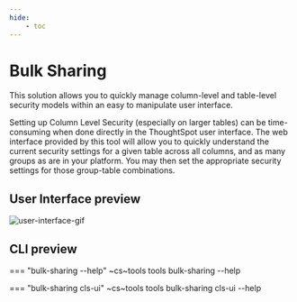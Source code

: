 ```yaml
---
hide:
    - toc
---
```


# Bulk Sharing

This solution allows you to quickly manage column-level and table-level security models
within an easy to manipulate user interface.

Setting up Column Level Security (especially on larger tables) can be time-consuming
when done directly in the ThoughtSpot user interface. The web interface provided by this
tool will allow you to quickly understand the current security settings for a given
table across all columns, and as many groups as are in your platform. You may then set
the appropriate security settings for those group-table combinations.

## User Interface preview

![user-interface-gif](./application.gif)

## CLI preview

=== "bulk-sharing --help"
    ~cs~tools tools bulk-sharing --help

=== "bulk-sharing cls-ui"
    ~cs~tools tools bulk-sharing cls-ui --help


[contrib-misha]: https://github.com/MishaThoughtSpot
